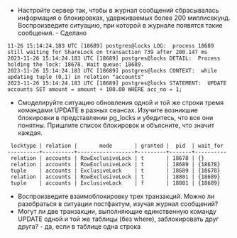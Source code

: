 * Настройте сервер так, чтобы в журнал сообщений сбрасывалась информация о блокировках, удерживаемых более 200 миллисекунд. Воспроизведите ситуацию, при которой в журнале появятся такие сообщения. - Сделано
```
11-26 15:14:24.183 UTC [18689] postgres@locks LOG:  process 18689 still waiting for ShareLock on transaction 739 after 200.147 ms
2023-11-26 15:14:24.183 UTC [18689] postgres@locks DETAIL:  Process holding the lock: 18678. Wait queue: 18689.
2023-11-26 15:14:24.183 UTC [18689] postgres@locks CONTEXT:  while updating tuple (0,1) in relation "accounts"
2023-11-26 15:14:24.183 UTC [18689] postgres@locks STATEMENT:  UPDATE accounts SET amount = amount + 100.00 WHERE acc_no = 1;
```
* Смоделируйте ситуацию обновления одной и той же строки тремя командами UPDATE в разных сеансах. Изучите возникшие блокировки в представлении pg_locks и убедитесь, что все они понятны. Пришлите список блокировок и объясните, что значит каждая.
```
 locktype | relation |       mode       | granted |  pid  | wait_for
----------+----------+------------------+---------+-------+----------
 relation | accounts | RowExclusiveLock | t       | 18678 | {}
 relation | accounts | RowExclusiveLock | t       | 18689 | {18678}
 tuple    | accounts | ExclusiveLock    | t       | 18689 | {18678}
 relation | accounts | RowExclusiveLock | t       | 18801 | {18689}
 tuple    | accounts | ExclusiveLock    | f       | 18801 | {18689}
```

* Воспроизведите взаимоблокировку трех транзакций. Можно ли разобраться в ситуации постфактум, изучая журнал сообщений?
* Могут ли две транзакции, выполняющие единственную команду UPDATE одной и той же таблицы (без where), заблокировать друг друга? - да, если в таблице одна строка
